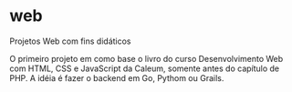 # web
Projetos Web com fins didáticos

O primeiro projeto em como base o livro do curso Desenvolvimento Web com HTML, CSS e JavaScript da Caleum,
somente antes do capítulo de PHP. A idéia é fazer o backend em Go, Pythom ou Grails.
